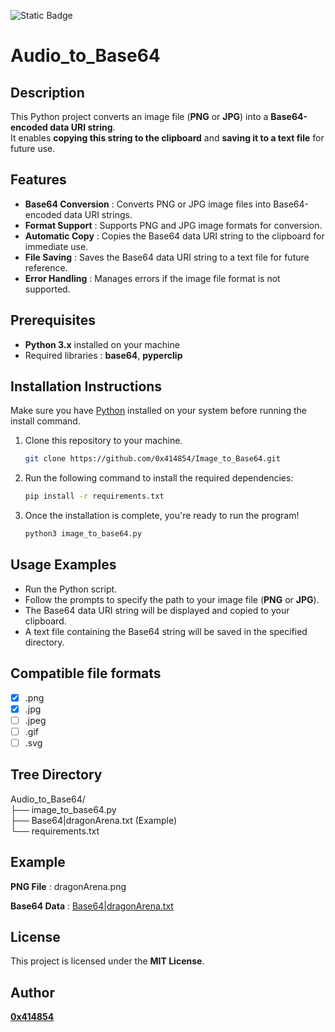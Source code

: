 ![Static Badge](https://img.shields.io/badge/python-%233776ab?logo=python&logoColor=white)

# Audio_to_Base64

## **Description**
This Python project converts an image file (**PNG** or **JPG**) into a **Base64-encoded data URI string**.
<br>It enables **copying this string to the clipboard** and **saving it to a text file** for future use.


## **Features**
- **Base64 Conversion** : Converts PNG or JPG image files into Base64-encoded data URI strings.
- **Format Support** : Supports PNG and JPG image formats for conversion.
- **Automatic Copy** : Copies the Base64 data URI string to the clipboard for immediate use.
- **File Saving** : Saves the Base64 data URI string to a text file for future reference.
- **Error Handling** : Manages errors if the image file format is not supported.

## **Prerequisites**
- **Python 3.x** installed on your machine
- Required libraries : **base64**, **pyperclip**

## **Installation Instructions**

Make sure you have [Python](https://www.python.org/downloads/) installed on your system before running the install command.

1. Clone this repository to your machine.
   ```bash
   git clone https://github.com/0x414854/Image_to_Base64.git

2. Run the following command to install the required dependencies:
   ```bash
   pip install -r requirements.txt
   
3. Once the installation is complete, you're ready to run the program!
   ```bash
   python3 image_to_base64.py

## **Usage Examples**
- Run the Python script.
- Follow the prompts to specify the path to your image file (**PNG** or **JPG**).
- The Base64 data URI string will be displayed and copied to your clipboard.
- A text file containing the Base64 string will be saved in the specified directory.

## **Compatible file formats**

- [x] .png
- [x] .jpg
- [ ] .jpeg
- [ ] .gif
- [ ] .svg
  
## Tree Directory

Audio_to_Base64/
<br>├── image_to_base64.py
<br>├── Base64|dragonArena.txt (Example)
<br>└── requirements.txt


## **Example**
**PNG File** : dragonArena.png

**Base64 Data** : [Base64|dragonArena.txt](Base64|dragonArena.txt)


## **License**
This project is licensed under the **MIT License**.

## **Author**

[**0x414854**](https://github.com/0x414854)

